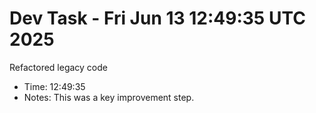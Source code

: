 # Dev Task - Fri Jun 13 12:49:35 UTC 2025
Refactored legacy code
- Time: 12:49:35
- Notes: This was a key improvement step.
